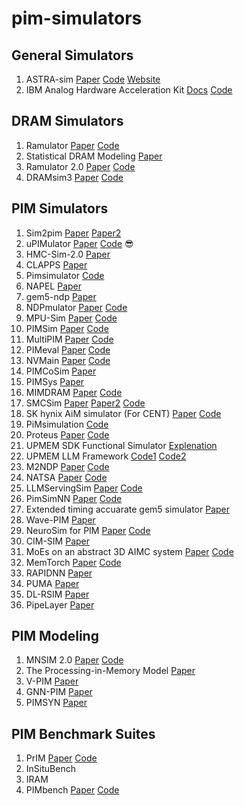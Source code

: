 # pim-simulators
## General Simulators
1. ASTRA-sim [Paper](https://arxiv.org/pdf/2303.14006) [Code](https://github.com/astra-sim/astra-sim) [Website](https://astra-sim.github.io/)
2. IBM Analog Hardware Acceleration Kit [Docs](https://aihwkit.readthedocs.io/en/latest/) [Code](https://github.com/IBM/aihwkit)
## DRAM Simulators
1. Ramulator [Paper](https://people.inf.ethz.ch/omutlu/pub/ramulator_dram_simulator-ieee-cal15.pdf) [Code](https://github.com/CMU-SAFARI/ramulator)
2. Statistical DRAM Modeling [Paper](https://dl.acm.org/doi/pdf/10.1145/3357526.3357576)
3. Ramulator 2.0 [Paper](https://arxiv.org/pdf/2308.11030) [Code](https://github.com/CMU-SAFARI/ramulator2)
4. DRAMsim3 [Paper](https://ieeexplore.ieee.org/document/8999595) [Code](https://github.com/umd-memsys/DRAMsim3)
## PIM Simulators
1. Sim2pim [Paper](https://web.inf.ufpr.br/mazalves/wp-content/uploads/sites/13/2022/06/JSA2022.pdf) [Paper2](https://past.date-conference.com/proceedings-archive/2021/pdf/1725.pdf)
2. uPIMulator [Paper](https://arxiv.org/pdf/2308.00846) [Code](https://github.com/VIA-Research/uPIMulator)  😎
3. HMC-Sim-2.0 [Paper](https://ieeexplore.ieee.org/document/7529923)
4. CLAPPS [Paper](https://web.inf.ufpr.br/mazalves/wp-content/uploads/sites/13/2019/10/samos2017.pdf) 
5. Pimsimulator [Code](https://github.com/SAITPublic/PIMSimulator)
6. NAPEL [Paper](https://people.inf.ethz.ch/omutlu/pub/NAPEL-near-memory-computing-performance-prediction-via-ML_dac19.pdf) 
7. gem5-ndp [Paper](https://hpcas.inesc-id.pt/~handle/papers/Conf_SBAC-PAD_2022.pdf) 
8. NDPmulator [Paper](https://hpcas.inesc-id.pt/~unify/papers/journal_access24a.pdf) [Code](https://github.com/hpc-ulisboa/NDPmulator)
9. MPU-Sim [Paper](https://jyhuang91.github.io/papers/cal2021-mpusim.pdf) [Code](https://github.com/GD06/mpu-sim_distribution)
10. PIMSim [Paper](https://ieeexplore.ieee.org/document/8567968) [Code](https://github.com/vineodd/PIMSim)
11. MultiPIM [Paper](https://www.sihangliu.com/docs/MultiPIM_CAL.pdf) [Code](https://github.com/Systems-ShiftLab/MultiPIM)
12. PIMeval [Paper](https://www.cs.virginia.edu/venkat/papers/iiswc2024.pdf) [Code](https://github.com/UVA-LavaLab/PIMeval-PIMbench)
13. NVMain [Paper](https://ieeexplore.ieee.org/document/6296505) [Code](https://github.com/SEAL-UCSB/NVmain)
14. PIMCoSim [Paper](https://www.mdpi.com/2079-9292/13/23/4795)
15. PIMSys [Paper](https://dl.acm.org/doi/full/10.1145/3695794.3695797)
16. MIMDRAM [Paper](https://arxiv.org/pdf/2402.19080) [Code](https://github.com/CMU-SAFARI/MIMDRAM)
17. SMCSim [Paper](https://kluedo.ub.rptu.de/frontdoor/deliver/index/docId/4324/file/_FINAL_W07.11.4.pdf) [Paper2](https://cs.brown.edu/people/acrotty/pubs/3490148.3538591.pdf) [Code](https://github.com/salilkapur/SMCSim)
18. SK hynix AiM simulator (For CENT) [Paper](https://arxiv.org/pdf/2502.07578) [Code](https://github.com/arkhadem/aim_simulator)
19. PiMsimulation [Code](https://github.com/RohSiHyun/PiMsimulation)
20. Proteus [Paper](https://hpcrl.github.io/ICS2025-webpage/program/Proceedings_ICS25/ics25-60.pdf) [Code](https://github.com/CMU-SAFARI/Proteus)
21. UPMEM SDK Functional Simulator [Explenation](https://events.safari.ethz.ch/heart24-memorycentric-tutorial/lib/exe/fetch.php?media=heart_2024_pim_tutorial_handout.pdf)
22. UPMEM LLM Framework [Code1](https://github.com/upmem/dpu_demo) [Code2](https://github.com/upmem/upmem_llm_framework)
23. M2NDP [Paper](https://arxiv.org/pdf/2404.19381) [Code](https://github.com/PSAL-POSTECH/M2NDP-public)
24. NATSA [Paper](https://people.inf.ethz.ch/omutlu/pub/NATSA_time-series-analysis-near-data_iccd20.pdf) [Code](https://github.com/CMU-SAFARI/NATSA)
25. LLMServingSim [Paper](https://arxiv.org/pdf/2408.05499) [Code](https://github.com/casys-kaist/llmservingsim)
26. PimSimNN [Paper](https://arxiv.org/pdf/2402.18089) [Code](https://github.com/wangxy-2000/pimsim-nn)
27. Extended timing accuarate gem5 simulator [Paper](https://www.degruyterbrill.com/document/doi/10.1515/itit-2023-0019/html?lang=en&srsltid=AfmBOopBGwUJn_B7c7ANt0-tN1S1PyQtYmGmItDFg4UOir31sg_S6EUo)
28. Wave-PIM [Paper](https://lca.ece.utexas.edu/pubs/ICPP_21_Wave_PIM.pdf)
29. NeuroSim for PIM [Paper](https://www.frontiersin.org/journals/artificial-intelligence/articles/10.3389/frai.2021.659060/full) [Code](https://github.com/neurosim/DNN_NeuroSim_V2.1)
30. CIM-SIM [Paper](https://dl.acm.org/doi/10.1145/3323439.3323989)
31. MoEs on an abstract 3D AIMC system [Paper](https://www.nature.com/articles/s43588-024-00753-x) [Code](https://github.com/IBM/3D-CiM-LLM-Inference-Simulator)
32. MemTorch [Paper](https://www.sciencedirect.com/science/article/abs/pii/S0925231222002053) [Code](https://github.com/coreylammie/MemTorch)
33. RAPIDNN [Paper](https://arxiv.org/pdf/1806.05794)
34. PUMA [Paper](https://arxiv.org/pdf/1901.10351)
35. DL-RSIM [Paper](https://ieeexplore.ieee.org/document/8587661)
36. PipeLayer [Paper](https://ieeexplore.ieee.org/abstract/document/7920854)
## PIM Modeling
1. MNSIM 2.0 [Paper](https://ieeexplore.ieee.org/document/10058114) [Code](https://github.com/thu-nics/MNSIM-2.0)
2. The Processing-in-Memory Model [Paper](https://www.cs.ucr.edu/~ygu/papers/SPAA21/PIM.pdf)
3. V-PIM [Paper](https://ceca.pku.edu.cn/docs/20181223162256557204.pdf)
4. GNN-PIM [Paper](https://ceca.pku.edu.cn/docs/20200915165942122459.pdf)
5. PIMSYN [Paper](https://arxiv.org/pdf/2402.18114)
## PIM Benchmark Suites 
1. PrIM [Paper](https://arxiv.org/pdf/2504.08810) [Code](https://github.com/amair-lab/PriM)
2. InSituBench 
3. IRAM
4. PIMbench [Paper](https://www.cs.virginia.edu/venkat/papers/iiswc2024.pdf) [Code](https://github.com/UVA-LavaLab/PIMeval-PIMbench)
